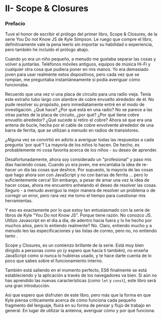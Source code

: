 # II- Scope & Closures

### Prefacio

Tuve el honor de escribir el prólogo del primer libro, Scope & Closures, de la serie You Do not Know JS de Kyle Simpson. Le ruego que compre el libro, definitivamente vale la pena leerlo sin importar su habilidad o experiencia, pero también he incluido el prólogo abajo.

Cuando yo era un niño pequeño, a menudo me gustaba separar las cosas y volver a juntarlas. Teléfonos móviles antiguos, equipos de música Hi-Fi y cualquier otra cosa que pudiera poner en mis manos. Yo era demasiado joven para usar realmente estos dispositivos, pero cada vez que se rompían, me preguntaba instantáneamente si podía averiguar cómo funcionaba.

Recuerdo que una vez vi una placa de circuito para una radio vieja. Tenía este extraño tubo largo con alambre de cobre envuelto alrededor de él. No pude resolver su propósito, pero inmediatamente entré en el modo de investigación. ¿Qué hace? ¿Por qué está en una radio? No se parece a las otras partes de la placa de circuito, ¿por qué? ¿Por qué tiene cobre envuelto alrededor? ¿Qué sucede si retiro el cobre? Ahora sé que era una antena de bucle, hecha por el cable de cobre envolvente alrededor de una barra de ferrita, que se utilizan a menudo en radios de transistores.

¿Alguna vez se convirtió en adicto a averiguar todas las respuestas a cada pregunta 'por qué'? La mayoría de los niños lo hacen. De hecho, es probablemente mi cosa favorita acerca de los niños - su deseo de aprender.

Desafortunadamente, ahora soy considerado un "profesional" y paso mis días haciendo cosas. Cuando yo era joven, me encantaba la idea de re-hacer un día las cosas que deshice. Por supuesto, la mayoría de las cosas que hago ahora son con JavaScript y no con barras de ferrita ... pero lo suficientemente cerca! Sin embargo, a pesar de amar una vez la idea de hacer cosas, ahora me encuentro anhelando el deseo de resolver las cosas. Seguro - a menudo averiguo la mejor manera de resolver un problema o de corregir un error, pero rara vez me tomo el tiempo para cuestionar mis herramientas.

Y eso es exactamente por lo que estoy tan entusiasmado con la serie de libros de Kyle "You Do not Know JS". Porque tiene razón. No conozco JS. Utilizo Javascript en el dia a dia, de adentro hacia fuera y lo he hecho por muchos años, pero lo entiendo realmente? No. Claro, entiendo mucho y a menudo leo las especificaciones y las listas de correo, pero no, no entiendo tanto .

Scope y Closures, es un comienzo brillante de la serie. Está muy bien dirigido a personas como yo \(y espero que hacia ti también\), no enseña JavaScript como si nunca lo hubieras usado, y te hace darte cuenta de lo poco que sabes sobre el funcionamiento interno.

También está saliendo en el momento perfecto, ES6 finalmente se está estableciendo y la aplicación a través de los navegadores va bien. Si aún no has aprendido las nuevas características \(como `let` y `const`\), este libro será una gran introducción.

Así que espero que disfruten de este libro, pero más que la forma en que Kyle piensa críticamente acerca de cómo funciona cada pequeño fragmento del lenguaje, fluirá en su forma de pensar y flujo de trabajo en general. En lugar de utilizar la antenna, averiguar cómo y por qué funciona.

